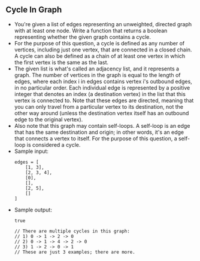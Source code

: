 ## Cycle In Graph

- You're given a list of edges representing an unweighted, directed graph with at least one node. Write a function that returns a boolean representing whether the given graph contains a cycle.
- For the purpose of this question, a cycle is defined as any number of vertices, including just one vertex, that are connected in a closed chain. A cycle can also be defined as a chain of at least one vertex in which the first vertex is the same as the last.
- The given list is what's called an adjacency list, and it represents a graph. The number of vertices in the graph is equal to the length of edges, where each index i in edges contains vertex i's outbound edges, in no particular order. Each individual edge is represented by a positive integer that denotes an index (a destination vertex) in the list that this vertex is connected to. Note that these edges are directed, meaning that you can only travel from a particular vertex to its destination, not the other way around (unless the destination vertex itself has an outbound edge to the original vertex).
- Also note that this graph may contain self-loops. A self-loop is an edge that has the same destination and origin; in other words, it's an edge that connects a vertex to itself. For the purpose of this question, a self-loop is considered a cycle.
- Sample input:
    ~~~
    edges = [ 
        [1, 3], 
        [2, 3, 4], 
        [0], 
        [], 
        [2, 5], 
        []
    ]
    ~~~
- Sample output:
    ~~~
    true

    // There are multiple cycles in this graph:
    // 1) 0 -> 1 -> 2 -> 0
    // 2) 0 -> 1 -> 4 -> 2 -> 0
    // 3) 1 -> 2 -> 0 -> 1
    // These are just 3 examples; there are more.
    ~~~
